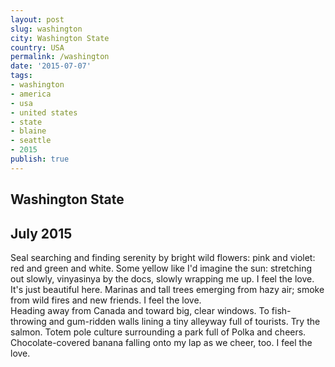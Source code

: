 ```yaml
---
layout: post
slug: washington
city: Washington State
country: USA
permalink: /washington
date: '2015-07-07'
tags:
- washington
- america
- usa
- united states
- state
- blaine
- seattle
- 2015
publish: true
---
```


<section class="img-area">
  <div class="marina"></div>
  <div class="title-badge">
    <h1 class="badge">Washington State</h1>
    <h2>July 2015</h2>
  </div>
</section>

<section class="poem-area">
  <p class="poem">
  Seal searching and finding serenity by bright wild flowers: pink and violet: red and green and white. Some yellow like I'd imagine the sun: stretching out slowly, vinyasinya by the docs, slowly wrapping me up. <span>I feel the love.</span>
  <br>
  It's just beautiful here. Marinas and tall trees emerging from hazy air; smoke from wild fires and new friends. <span>I feel the love.</span>
  <br>
  Heading away from Canada and toward big, clear windows. To fish-throwing and gum-ridden walls lining a tiny alleyway full of tourists. Try the salmon. Totem pole culture surrounding a park full of Polka and cheers. Chocolate-covered banana falling onto my lap as we cheer, too. <span>I feel the love.</span>
</section>
</p>